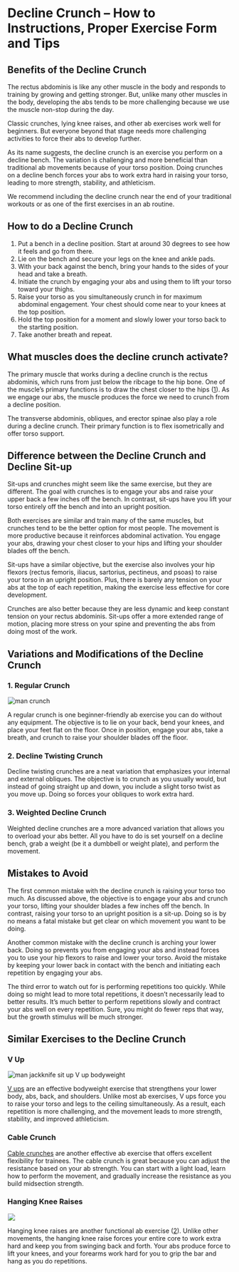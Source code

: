 # Decline Crunch – How to Instructions, Proper Exercise Form and Tips

## Benefits of the Decline Crunch 

The rectus abdominis is like any other muscle in the body and responds to training by growing and getting stronger. But, unlike many other muscles in the body, developing the abs tends to be more challenging because we use the muscle non-stop during the day.

Classic crunches, lying knee raises, and other ab exercises work well for beginners. But everyone beyond that stage needs more challenging activities to force their abs to develop further. 

As its name suggests, the decline crunch is an exercise you perform on a decline bench. The variation is challenging and more beneficial than traditional ab movements because of your torso position. Doing crunches on a decline bench forces your abs to work extra hard in raising your torso, leading to more strength, stability, and athleticism.

We recommend including the decline crunch near the end of your traditional workouts or as one of the first exercises in an ab routine.

## How to do a Decline Crunch 

  1. Put a bench in a decline position. Start at around 30 degrees to see how it feels and go from there.
  2. Lie on the bench and secure your legs on the knee and ankle pads.
  3. With your back against the bench, bring your hands to the sides of your head and take a breath.
  4. Initiate the crunch by engaging your abs and using them to lift your torso toward your thighs.
  5. Raise your torso as you simultaneously crunch in for maximum abdominal engagement. Your chest should come near to your knees at the top position.
  6. Hold the top position for a moment and slowly lower your torso back to the starting position.
  7. Take another breath and repeat.

## What muscles does the decline crunch activate?

The primary muscle that works during a decline crunch is the rectus abdominis, which runs from just below the ribcage to the hip bone. One of the muscle’s primary functions is to draw the chest closer to the hips ([1](https://www.ncbi.nlm.nih.gov/books/NBK537153/)). As we engage our abs, the muscle produces the force we need to crunch from a decline position.

The transverse abdominis, obliques, and erector spinae also play a role during a decline crunch. Their primary function is to flex isometrically and offer torso support.

## Difference between the Decline Crunch and Decline Sit-up 

Sit-ups and crunches might seem like the same exercise, but they are different. The goal with crunches is to engage your abs and raise your upper back a few inches off the bench. In contrast, sit-ups have you lift your torso entirely off the bench and into an upright position. 

Both exercises are similar and train many of the same muscles, but crunches tend to be the better option for most people. The movement is more productive because it reinforces abdominal activation. You engage your abs, drawing your chest closer to your hips and lifting your shoulder blades off the bench. 

Sit-ups have a similar objective, but the exercise also involves your hip flexors (rectus femoris, iliacus, sartorius, pectineus, and psoas) to raise your torso in an upright position. Plus, there is barely any tension on your abs at the top of each repetition, making the exercise less effective for core development. 

Crunches are also better because they are less dynamic and keep constant tension on your rectus abdominis. Sit-ups offer a more extended range of motion, placing more stress on your spine and preventing the abs from doing most of the work.

## Variations and Modifications of the Decline Crunch

### 1\. Regular Crunch

![man crunch](data:image/gif;base64,R0lGODlhAQABAAAAACH5BAEKAAEALAAAAAABAAEAAAICTAEAOw==)![man crunch](https://www.hevyapp.com/wp-content/uploads/DSC03873-1024x572.jpg)

A regular crunch is one beginner-friendly ab exercise you can do without any equipment. The objective is to lie on your back, bend your knees, and place your feet flat on the floor. Once in position, engage your abs, take a breath, and crunch to raise your shoulder blades off the floor.

### 2\. Decline Twisting Crunch

Decline twisting crunches are a neat variation that emphasizes your internal and external obliques. The objective is to crunch as you usually would, but instead of going straight up and down, you include a slight torso twist as you move up. Doing so forces your obliques to work extra hard.

### 3\. Weighted Decline Crunch

Weighted decline crunches are a more advanced variation that allows you to overload your abs better. All you have to do is set yourself on a decline bench, grab a weight (be it a dumbbell or weight plate), and perform the movement.

## Mistakes to Avoid

The first common mistake with the decline crunch is raising your torso too much. As discussed above, the objective is to engage your abs and crunch your torso, lifting your shoulder blades a few inches off the bench. In contrast, raising your torso to an upright position is a sit-up. Doing so is by no means a fatal mistake but get clear on which movement you want to be doing.

Another common mistake with the decline crunch is arching your lower back. Doing so prevents you from engaging your abs and instead forces you to use your hip flexors to raise and lower your torso. Avoid the mistake by keeping your lower back in contact with the bench and initiating each repetition by engaging your abs.

The third error to watch out for is performing repetitions too quickly. While doing so might lead to more total repetitions, it doesn’t necessarily lead to better results. It’s much better to perform repetitions slowly and contract your abs well on every repetition. Sure, you might do fewer reps that way, but the growth stimulus will be much stronger.

## Similar Exercises to the Decline Crunch

### V Up

![man jackknife sit up V up bodyweight](data:image/gif;base64,R0lGODlhAQABAAAAACH5BAEKAAEALAAAAAABAAEAAAICTAEAOw==)![man jackknife sit up V up bodyweight](https://www.hevyapp.com/wp-content/uploads/DSC03886-1024x683.jpg)

[V ups](https://www.hevyapp.com/exercises/how-to-v-up/) are an effective bodyweight exercise that strengthens your lower body, abs, back, and shoulders. Unlike most ab exercises, V ups force you to raise your torso and legs to the ceiling simultaneously. As a result, each repetition is more challenging, and the movement leads to more strength, stability, and improved athleticism.

### Cable Crunch

[Cable crunches](https://www.hevyapp.com/exercises/how-to-cable-crunch/) are another effective ab exercise that offers excellent flexibility for trainees. The cable crunch is great because you can adjust the resistance based on your ab strength. You can start with a light load, learn how to perform the movement, and gradually increase the resistance as you build midsection strength.

### Hanging Knee Raises

![](data:image/gif;base64,R0lGODlhAQABAAAAACH5BAEKAAEALAAAAAABAAEAAAICTAEAOw==)![]( https://pump-app.s3.eu-west-2.amazonaws.com/exercise-assets/04721101-Hanging-Leg-Raise_Hips_small.jpg)

Hanging knee raises are another functional ab exercise ([2](https://pubmed.ncbi.nlm.nih.gov/25111163/)). Unlike other movements, the hanging knee raise forces your entire core to work extra hard and keep you from swinging back and forth. Your abs produce force to lift your knees, and your forearms work hard for you to grip the bar and hang as you do repetitions.